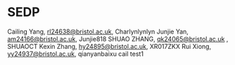 # SEDP
Cailing Yang, rl24638@bristol.ac.uk, Charlynlynlyn
Junjie Yan, am24166@bristol.ac.uk, Junjie818
SHUAO ZHANG, qk24065@bristol.ac.uk , SHUAOCT
Kexin Zhang, hy24895@bristol.ac.uk, XR017ZKX
Rui Xiong, yy24937@bristol.ac.uk, qianyanbaixu
cail test1
